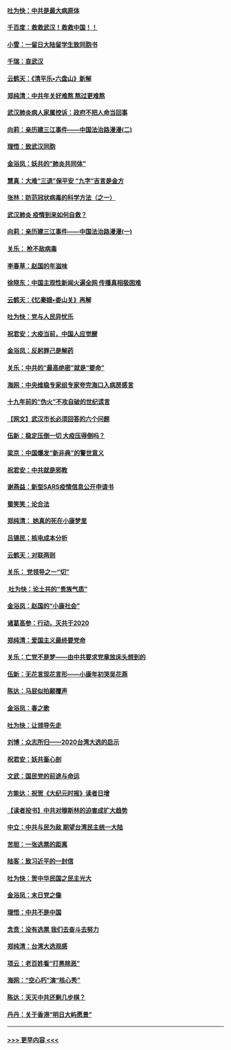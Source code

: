 #### [吐为快：中共是最大病原体](../pages/nsc993/n11836748.md?t=02011611) 
#### [千百度：救救武汉！救救中国！！](../pages/nsc993/n11836145.md?t=02011611) 
#### [小雪：一留日大陆留学生致同胞书](../pages/nsc993/n11834624.md?t=02011611) 
#### [千瑞：哀武汉](../pages/nsc993/n11833647.md?t=02011611) 
#### [云鹤天：《清平乐▪六盘山》新解](../pages/nsc993/n11833611.md?t=02011611) 
#### [郑纯清：中共年关好难熬 熬过更难熬](../pages/nsc993/n11833489.md?t=02011611) 
#### [武汉肺炎病人家属控诉：政府不把人命当回事](../pages/nsc993/n11833205.md?t=02011611) 
#### [向莉：亲历建三江事件——中国法治路漫漫(二)](../pages/nsc993/n11829102.md?t=02011611) 
#### [理悟：致武汉同胞](../pages/nsc993/n11831522.md?t=02011611) 
#### [金浴凤：妖共的“肺炎共同体”](../pages/nsc993/n11829448.md?t=02011611) 
#### [慧真：大难“三退”保平安 “九字”吉言是金方](../pages/nsc993/n11829501.md?t=02011611) 
#### [张林：防范冠状病毒的科学方法（之一）](../pages/nsc993/n11828618.md?t=02011611) 
#### [武汉肺炎 疫情到来如何自救？](../pages/nsc993/n11827632.md?t=02011611) 
#### [向莉：亲历建三江事件——中国法治路漫漫(一)](../pages/nsc993/n11827190.md?t=02011611) 
#### [关乐： 枪不敌病毒](../pages/nsc993/n11826746.md?t=02011611) 
#### [李春草：赵国的年滋味](../pages/nsc993/n11826321.md?t=02011611) 
#### [徐晓东：中国主观性新闻火遍全网 传播真相极困难](../pages/nsc993/n11826508.md?t=02011611) 
#### [云鹤天：《忆秦娥▪娄山关》再解](../pages/nsc993/n11824682.md?t=02011611) 
#### [吐为快：党与人民异忧乐](../pages/nsc993/n11824660.md?t=02011611) 
#### [祝君安：大疫当前，中国人应觉醒](../pages/nsc993/n11821946.md?t=02011611) 
#### [金浴凤：反躬罪己是解药](../pages/nsc993/n11820280.md?t=02011611) 
#### [关乐：中共的“最高绝密”就是“要命”](../pages/nsc993/n11816946.md?t=02011611) 
#### [海网：中央维稳专家组专家夸完海口入病房感言](../pages/nsc993/n11815138.md?t=02011611) 
#### [十九年前的“伪火”不攻自破的世纪谎言](../pages/nsc993/n11813238.md?t=02011611) 
#### [【网文】武汉市长必须回答的六个问题](../pages/nsc993/n11813848.md?t=02011611) 
#### [伍新：稳定压倒一切 大疫压得倒吗？](../pages/nsc993/n11812634.md?t=02011611) 
#### [梁京：中国爆发“新非典”的警世意义](../pages/nsc993/n11812554.md?t=02011611) 
#### [祝君安：中共就是邪教](../pages/nsc993/n11812431.md?t=02011611) 
#### [谢燕益：新型SARS疫情信息公开申请书](../pages/nsc993/n11808840.md?t=02011611) 
#### [蜀笑笑：论合法](../pages/nsc993/n11808064.md?t=02011611) 
#### [郑纯清： 她真的死在小康梦里](../pages/nsc993/n11806623.md?t=02011611) 
#### [吕锡民：核电成本分析](../pages/nsc993/n11806284.md?t=02011611) 
#### [云鹤天：对联两则](../pages/nsc993/n11805957.md?t=02011611) 
#### [关乐： 党领导之一“切”](../pages/nsc993/n11804505.md?t=02011611) 
#### [ 吐为快：论土共的“贵族气质”](../pages/nsc993/n11804490.md?t=02011611) 
#### [金浴凤：赵国的“小康社会”](../pages/nsc993/n11804452.md?t=02011611) 
#### [诸葛高参：行动，灭共于2020](../pages/nsc993/n11804120.md?t=02011611) 
#### [郑纯清：爱国主义最终要党命](../pages/nsc993/n11802197.md?t=02011611) 
#### [关乐：亡党不是梦——由中共要求党章放床头想到的](../pages/nsc993/n11802156.md?t=02011611) 
#### [伍新：无花言现花言形——小康年初哭吴花燕](../pages/nsc993/n11800044.md?t=02011611) 
#### [陈达：马屁似拍颠覆声](../pages/nsc993/n11800010.md?t=02011611) 
#### [金浴凤：春之歌](../pages/nsc993/n11797687.md?t=02011611) 
#### [吐为快：让领导先走](../pages/nsc993/n11797512.md?t=02011611) 
#### [刘博：众志所归——2020台湾大选的启示](../pages/nsc993/n11796878.md?t=02011611) 
#### [祝君安：妖共畜心剖](../pages/nsc993/n11794273.md?t=02011611) 
#### [文武：国民党的前途与命运](../pages/nsc993/n11794198.md?t=02011611) 
#### [方能达：祝贺《大纪元时报》读者日增](../pages/nsc993/n11793807.md?t=02011611) 
#### [【读者投书】中共对穆斯林的迫害成扩大趋势](../pages/nsc993/n11791371.md?t=02011611) 
#### [中立：中共与民为敌 期望台湾民主统一大陆](../pages/nsc993/n11790392.md?t=02011611) 
#### [苦胆：一张选票的距离](../pages/nsc993/n11788914.md?t=02011611) 
#### [陆客：致习近平的一封信](../pages/nsc993/n11788867.md?t=02011611) 
#### [吐为快：贺中华民国之民主光大](../pages/nsc993/n11788618.md?t=02011611) 
#### [金浴凤：末日党之像](../pages/nsc993/n11787475.md?t=02011611) 
#### [理悟：中共不是中国](../pages/nsc993/n11787463.md?t=02011611) 
#### [念贲：没有选票  我们去奋斗去努力](../pages/nsc993/n11787398.md?t=02011611) 
#### [郑纯清：台湾大选观感](../pages/nsc993/n11786210.md?t=02011611) 
#### [项云：老百姓看“打黑除恶”](../pages/nsc993/n11785398.md?t=02011611) 
#### [海网：“空心朽”演“核心秀”](../pages/nsc993/n11783874.md?t=02011611) 
#### [陈达：天灭中共还剩几步棋？](../pages/nsc993/n11783719.md?t=02011611) 
#### [丹丹：关于香港“明日大屿愿景”](../pages/nsc993/n11783273.md?t=02011611) 

----
#### [ >>> 更早内容 <<< ](../indexes/nsc993-earlier.md)
